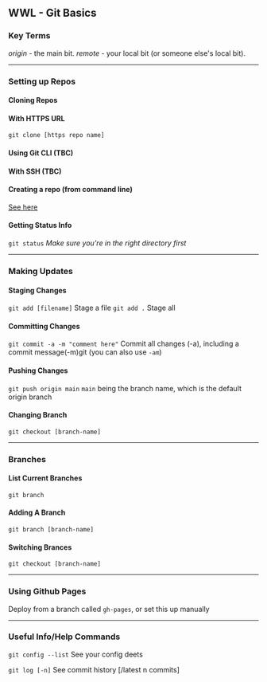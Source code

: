 ## WWL - Git Basics

### Key Terms
*origin* - the main bit.
*remote* - your local bit (or someone else's local bit).

---

### Setting up Repos

#### Cloning Repos

#### With HTTPS URL
`git clone [https repo name]`
#### Using Git CLI (TBC)
#### With SSH (TBC)

#### Creating a repo (from command line)
[See here](https://www.youtube.com/watch?v=9p2d-CuVlgc)

#### Getting Status Info
`git status`
_Make sure you're in the right directory first_

---

### Making Updates

#### Staging Changes
`git add [filename]`
Stage a file
`git add .`
Stage all

#### Committing Changes
`git commit -a -m "comment here"`
Commit all changes (-a), including a commit message(-m)git (you can also use `-am`)

#### Pushing Changes
`git push origin main`
`main` being the branch name, which is the default origin branch

#### Changing Branch
`git checkout [branch-name]`

---

### Branches

#### List Current Branches
`git branch`

#### Adding A Branch
`git branch [branch-name]`

#### Switching Brances
`git checkout [branch-name]`

--- 

### Using Github Pages
Deploy from a branch called `gh-pages`, or set this up manually

---

### Useful Info/Help Commands
`git config --list`
See your config deets

`git log [-n]`
See commit history [/latest n commits]